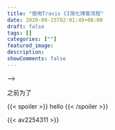 ```yaml
---
title: "使用Travis CI简化博客流程"
date: 2020-09-15T02:01:49+08:00
draft: false
tags: []
categories: [""]
featured_image: 
description: 
showComments: false
---
```


<!--
{{< spoiler >}} 隐藏文字 {{< /spoiler >}}
{{< bilibili AV号 >}} <!-- 嵌入 BiliBili 视频 -->
-->

之前为了

{{< spoiler >}} hello {{< /spoiler >}}

{{< av2254311 >}}